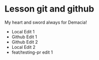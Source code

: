 # Lesson git and github

My heart and sword always for Demacia!

- Local Edit 1
- Github Edit 1
- Github Edit 2
- Local Edit 2
- feat/testing-pr edit 1
